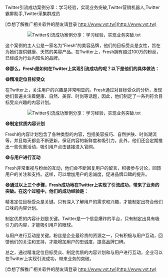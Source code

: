 Twitter引流成功案例分享：学习经验，实现业务突破,Twitter营销机器人,Twitter霸屏助手,Twitter采集群成员

[😍想了解推广相关软件的朋友请登录 http://www.vst.tw](http://www.vst.tw)

 <center><img src="https://vst.tw/MP4/tuiguang/png/4.png" alt="Twitter引流成功案例分享：学习经验，实现业务突破.txt"></center>

这个案例的主人公是一家名为“Fresh”的美容品牌，他们的目标受众是女性，旨在为她们提供健康、天然的美容产品。在Twitter上，Fresh拥有超过100万的粉丝，已经成为行业内知名的品牌。

**😄那么，Fresh是如何在Twitter上实现引流成功的呢？以下是他们的具体做法：**

**😄精准定位目标受众**

在Twitter上，关注用户的兴趣是非常明显的。Fresh通过对目标受众的分析，发现她们普遍关注着健康、自然、美容、时尚等话题，因此，他们制定了一系列符合目标受众兴趣的内容计划。

 <center><img src="https://vst.tw/MP4/tuiguang/png/0.png" alt="Twitter引流成功案例分享：学习经验，实现业务突破.txt"></center>

**😄制定优质内容计划**

Fresh的内容计划包含了各种类型的内容，包括美容技巧、自然护肤、时尚潮流等，并且每天都会不断更新，保证内容的新鲜度和吸引力。此外，他们还会定期推出一些优惠活动，吸引用户点击链接进入官网。

**😄与用户进行互动**

Fresh非常重视与粉丝的互动，他们会不断回复用户的留言，积极参与讨论，回馈用户的关注和支持。这样，可以增加用户的忠诚度，促进品牌口碑的提升。

**😄通过以上三个步骤，Fresh成功地在Twitter上实现了引流成功，带来了业务的突破。在这个过程中，他们的成功经验是：**

精准定位目标受众是关键。只有深入了解用户的需求和兴趣，才能制定出符合他们口味的内容计划。

制定优质的内容计划是关键。Twitter是一个信息爆炸的平台，只有制定出具有吸引力的内容，才能吸引用户的眼球。

与用户进行互动是关键。粉丝是企业最珍贵的资源之一，只有积极与用户互动，回馈他们的关注和支持，才能增加用户的忠诚度，提高品牌口碑。

总之，通过精准定位目标受众、制定优质的内容计划和与用户进行互动，企业可以在Twitter上实现引流成功，带来业务的突破。

[😍想了解推广相关软件的朋友请登录 http://www.vst.tw](http://www.vst.tw)



